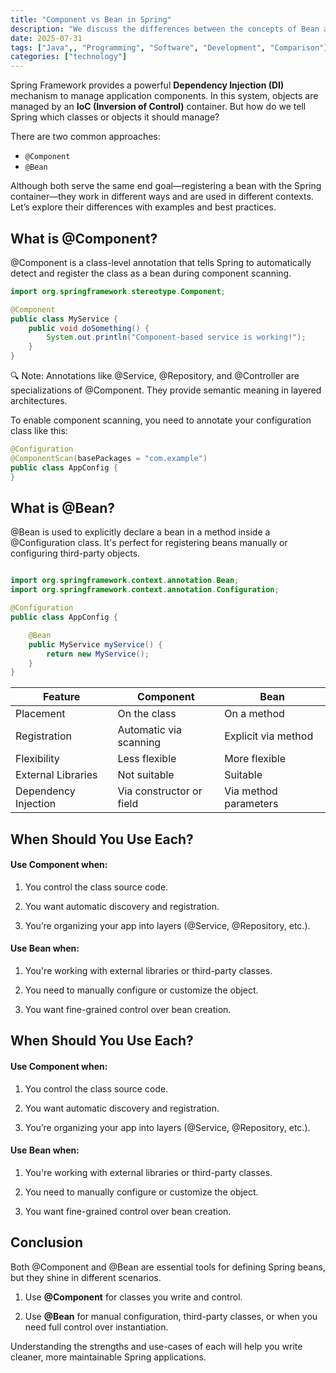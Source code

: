 ```yaml
---
title: "Component vs Bean in Spring"
description: "We discuss the differences between the concepts of Bean and Component, two of the basic building blocks of the Spring Framework, their usage areas, and how to choose them in the best way."
date: 2025-07-31
tags: ["Java",, "Programming", "Software", "Development", "Comparison"]
categories: ["technology"]
---
```


Spring Framework provides a powerful **Dependency Injection (DI)** mechanism to manage application components. In this system, objects are managed by an **IoC (Inversion of Control)** container. But how do we tell Spring which classes or objects it should manage?

There are two common approaches:

- `@Component`
- `@Bean`

Although both serve the same end goal—registering a bean with the Spring container—they work in different ways and are used in different contexts. Let’s explore their differences with examples and best practices.


## What is @Component?

@Component is a class-level annotation that tells Spring to automatically detect and register the class as a bean during component scanning.
```Java
import org.springframework.stereotype.Component;

@Component
public class MyService {
    public void doSomething() {
        System.out.println("Component-based service is working!");
    }
}
```

🔍 Note: Annotations like @Service, @Repository, and @Controller are specializations of @Component. They provide semantic meaning in layered architectures.

To enable component scanning, you need to annotate your configuration class like this:
```Java
@Configuration
@ComponentScan(basePackages = "com.example")
public class AppConfig {
}
```



## What is @Bean?

@Bean is used to explicitly declare a bean in a method inside a @Configuration class. It's perfect for registering beans manually or configuring third-party objects.
```Java

import org.springframework.context.annotation.Bean;
import org.springframework.context.annotation.Configuration;

@Configuration
public class AppConfig {

    @Bean
    public MyService myService() {
        return new MyService();
    }
}
```


| Feature              | **Component**             | **Bean**               |
| -------------------- | ------------------------ | --------------------- |
| Placement            | On the class             | On a method           |
| Registration         | Automatic via scanning   | Explicit via method   |
| Flexibility          | Less flexible            | More flexible         |
| External Libraries   | Not suitable             | Suitable              |
| Dependency Injection | Via constructor or field | Via method parameters |


## When Should You Use Each?

#### Use Component when:

1. You control the class source code.

2. You want automatic discovery and registration.

3. You’re organizing your app into layers (@Service, @Repository, etc.).

#### Use Bean when:

1. You're working with external libraries or third-party classes.

2. You need to manually configure or customize the object.

3. You want fine-grained control over bean creation.

## When Should You Use Each?

#### Use Component when:

1. You control the class source code.

2. You want automatic discovery and registration.

3. You’re organizing your app into layers (@Service, @Repository, etc.).

#### Use Bean when:

1. You're working with external libraries or third-party classes.

2. You need to manually configure or customize the object.

3. You want fine-grained control over bean creation.

## Conclusion
Both @Component and @Bean are essential tools for defining Spring beans, but they shine in different scenarios.

1. Use **@Component** for classes you write and control.

2. Use **@Bean** for manual configuration, third-party classes, or when you need full control over instantiation.

Understanding the strengths and use-cases of each will help you write cleaner, more maintainable Spring applications.